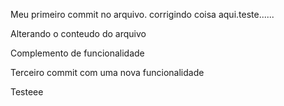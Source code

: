 Meu primeiro commit no arquivo. corrigindo coisa aqui.teste......

Alterando o conteudo do arquivo

Complemento de funcionalidade

Terceiro commit com uma nova funcionalidade

Testeee